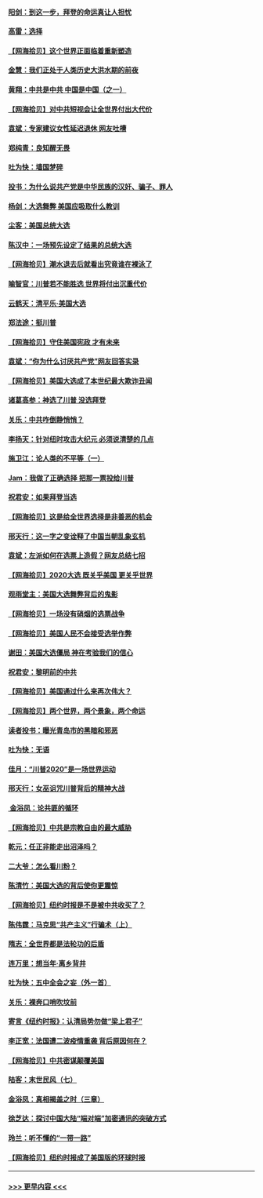 #### [阳剑：到这一步，拜登的命运真让人担忧](../pages/nsc993/n12549093.md?t=11150051) 
#### [高雷：选择](../pages/nsc993/n12549087.md?t=11150051) 
#### [【网海拾贝】这个世界正面临着重新塑造](../pages/nsc993/n12548326.md?t=11150051) 
#### [金慧：我们正处于人类历史大洪水期的前夜](../pages/nsc993/n12547914.md?t=11150051) 
#### [黄翔：中共是中共 中国是中国（之一）](../pages/nsc993/n12547576.md?t=11150051) 
#### [【网海拾贝】对中共短视会让全世界付出大代价](../pages/nsc993/n12546043.md?t=11150051) 
#### [袁斌：专家建议女性延迟退休 网友吐槽](../pages/nsc993/n12545424.md?t=11150051) 
#### [郑纯青：良知醒无畏](../pages/nsc993/n12545394.md?t=11150051) 
#### [吐为快：墙国梦碎](../pages/nsc993/n12545309.md?t=11150051) 
#### [投书：为什么说共产党是中华民族的汉奸、骗子、罪人](../pages/nsc993/n12545089.md?t=11150051) 
#### [杨剑：大选舞弊 美国应吸取什么教训](../pages/nsc993/n12543937.md?t=11150051) 
#### [尘客：美国总统大选](../pages/nsc993/n12543828.md?t=11150051) 
#### [陈汉中：一场预先设定了结果的总统大选](../pages/nsc993/n12543564.md?t=11150051) 
#### [【网海拾贝】潮水退去后就看出究竟谁在裸泳了](../pages/nsc993/n12543321.md?t=11150051) 
#### [喻智官：川普若不能胜选 世界将付出沉重代价](../pages/nsc993/n12541352.md?t=11150051) 
#### [云鹤天：清平乐‧美国大选](../pages/nsc993/n12540916.md?t=11150051) 
#### [郑法途：挺川普](../pages/nsc993/n12540898.md?t=11150051) 
#### [【网海拾贝】守住美国宪政 才有未来](../pages/nsc993/n12540423.md?t=11150051) 
#### [袁斌：“你为什么讨厌共产党”网友回答实录](../pages/nsc993/n12540208.md?t=11150051) 
#### [【网海拾贝】美国大选成了本世纪最大欺诈丑闻](../pages/nsc993/n12538029.md?t=11150051) 
#### [诸葛高参：神选了川普 没选拜登](../pages/nsc993/n12537664.md?t=11150051) 
#### [关乐：中共咋倒静悄悄？](../pages/nsc993/n12537615.md?t=11150051) 
#### [李扬天：针对纽时攻击大纪元 必须说清楚的几点](../pages/nsc993/n12536001.md?t=11150051) 
#### [施卫江：论人类的不平等（一）](../pages/nsc993/n12535700.md?t=11150051) 
#### [Jam：我做了正确选择 把那一票投给川普](../pages/nsc993/n12535743.md?t=11150051) 
#### [祝君安：如果拜登当选](../pages/nsc993/n12535726.md?t=11150051) 
#### [【网海拾贝】这是给全世界选择是非善恶的机会](../pages/nsc993/n12535061.md?t=11150051) 
#### [邢天行：这一字之变诠释了中国当朝乱象玄机](../pages/nsc993/n12533446.md?t=11150051) 
#### [袁斌：左派如何在选票上造假？网友总结七招](../pages/nsc993/n12533180.md?t=11150051) 
#### [【网海拾贝】2020大选 既关乎美国 更关乎世界](../pages/nsc993/n12533161.md?t=11150051) 
#### [观雨堂主：美国大选舞弊背后的鬼影](../pages/nsc993/n12533153.md?t=11150051) 
#### [【网海拾贝】一场没有硝烟的选票战争](../pages/nsc993/n12531883.md?t=11150051) 
#### [【网海拾贝】美国人民不会接受选举作弊](../pages/nsc993/n12528850.md?t=11150051) 
#### [谢田：美国大选僵局 神在考验我们的信心](../pages/nsc993/n12527932.md?t=11150051) 
#### [祝君安：黎明前的中共](../pages/nsc993/n12524071.md?t=11150051) 
#### [【网海拾贝】美国通过什么来再次伟大？](../pages/nsc993/n12523844.md?t=11150051) 
#### [【网海拾贝】两个世界，两个景象，两个命运](../pages/nsc993/n12521419.md?t=11150051) 
#### [读者投书：曝光青岛市的黑暗和邪恶](../pages/nsc993/n12520988.md?t=11150051) 
#### [吐为快：无语](../pages/nsc993/n12518588.md?t=11150051) 
#### [佳月：“川普2020”是一场世界运动](../pages/nsc993/n12518581.md?t=11150051) 
#### [邢天行：女巫诅咒川普背后的精神大战](../pages/nsc993/n12517257.md?t=11150051) 
#### [ 金浴凤：论共匪的循环](../pages/nsc993/n12517133.md?t=11150051) 
#### [【网海拾贝】中共是宗教自由的最大威胁](../pages/nsc993/n12516879.md?t=11150051) 
#### [乾元：任正非能走出沼泽吗？](../pages/nsc993/n12515831.md?t=11150051) 
#### [二大爷：怎么看川粉？](../pages/nsc993/n12515820.md?t=11150051) 
#### [陈清竹：美国大选的背后使你更震惊](../pages/nsc993/n12515589.md?t=11150051) 
#### [【网海拾贝】纽约时报是不是被中共收买了？](../pages/nsc993/n12515122.md?t=11150051) 
#### [陈伟霆：马克思“共产主义”行骗术（上）](../pages/nsc993/n12510217.md?t=11150051) 
#### [隋志：全世界都是法轮功的后盾](../pages/nsc993/n12510636.md?t=11150051) 
#### [连万里：想当年‧离乡背井](../pages/nsc993/n12510623.md?t=11150051) 
#### [吐为快：五中全会之妄（外一首）](../pages/nsc993/n12510470.md?t=11150051) 
#### [关乐：裸奔口哨吹坟前](../pages/nsc993/n12510403.md?t=11150051) 
#### [寄言《纽约时报》：认清局势勿做“梁上君子”](../pages/nsc993/n12510042.md?t=11150051) 
#### [李正宽：法国遭二波疫情重袭 背后原因何在？](../pages/nsc993/n12509971.md?t=11150051) 
#### [【网海拾贝】中共密谋颠覆美国](../pages/nsc993/n12509816.md?t=11150051) 
#### [陆客：末世民风（七）](../pages/nsc993/n12507822.md?t=11150051) 
#### [金浴凤：真相揭盖之时（三章）](../pages/nsc993/n12507804.md?t=11150051) 
#### [徐芝达：探讨中国大陆“端对端”加密通讯的突破方式](../pages/nsc993/n12507682.md?t=11150051) 
#### [玲兰：听不懂的“一带一路”](../pages/nsc993/n12507669.md?t=11150051) 
#### [【网海拾贝】纽约时报成了美国版的环球时报](../pages/nsc993/n12507053.md?t=11150051) 

----
#### [ >>> 更早内容 <<< ](../indexes/nsc993-earlier.md)
